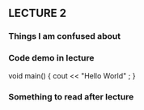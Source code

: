 ## LECTURE 2 

### Things I am confused about 


### Code demo in lecture
void main() {
cout << "Hello World" ; 
}

### Something to read after lecture
